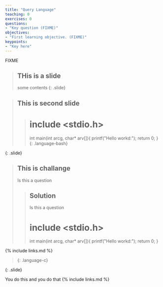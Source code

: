 ```yaml
---
title: "Query Language"
teaching: 0
exercises: 0
questions:
- "Key question (FIXME)"
objectives:
- "First learning objective. (FIXME)"
keypoints:
- "Key here"
---
```

FIXME

> ## THis is a slide
> some contents
{: .slide}

> ## This is second slide
>
> > # include <stdio.h>
> > int main(int arcg, char* arv[]){
> >  printf("Hello workd:");
> >  return 0;
> > }
> {: .language-bash}
>
{: .slide}

> ## This is challange
> Is this a question
>
>> ## Solution
>> Is this a question
>> # include <stdio.h>
>> int main(int arcg, char* arv[]){
>>  printf("Hello workd:");
>>  return 0;
>>}

{% include links.md %}
> {: .language-c}
>
{: .slide}

You do this and you do that
{% include links.md %}


